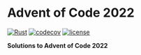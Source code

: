 # Advent of Code 2022

[![Rust](https://github.com/etrexel/advent-of-code-2022/actions/workflows/rust.yml/badge.svg)](https://github.com/etrexel/advent-of-code-2022/actions/workflows/rust.yml)
[![codecov](https://codecov.io/gh/etrexel/advent-of-code-2022/branch/main/graph/badge.svg?token=E8J0GE2R24)](https://codecov.io/gh/etrexel/advent-of-code-2022)
[![license](https://img.shields.io/badge/license-Apache--2.0-blue)](https://github.com/etrexel/advent-of-code-2022/blob/main/LICENSE)

**Solutions to Advent of Code 2022**
